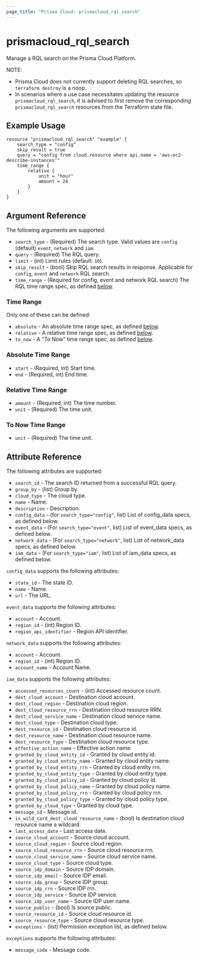 ```yaml
---
page_title: "Prisma Cloud: prismacloud_rql_search"
---
```


# prismacloud_rql_search

Manage a RQL search on the Prisma Cloud Platform.

NOTE:  
* Prisma Cloud does not currently support deleting RQL searches, so `terraform destroy` is a noop.
* In scenarios where a use case necessitates updating the resource `prismacloud_rql_search`, it is advised to first remove the corresponding `prismacloud_rql_search` resources from the Terraform state file.

## Example Usage

```hcl
resource "prismacloud_rql_search" "example" {
    search_type = "config"
    skip_result = true
    query = "config from cloud.resource where api.name = 'aws-ec2-describe-instances'"
    time_range {
        relative {
            unit = "hour"
            amount = 24
        }
    }
}
```

## Argument Reference

The following arguments are supported:

* `search_type` - (Required) The search type. Valid values are `config`
  (default) `event`, `network` and `iam`.
* `query` - (Required) The RQL query.
* `limit` - (int) Limit rules (default: `10`).
* `skip_result` - (bool) Skip RQL search results in response. Applicable for `config`, `event` and `network` RQL search.
* `time_range` - (Required for config, event and network RQL search) The RQL time range spec, as defined [below](#time-range).

### Time Range

Only one of these can be defined:

* `absolute` - An absolute time range spec, as defined [below](#absolute-time-range).
* `relative` - A relative time range spec, as defined [below](#relative-time-range).
* `to_now` - A "To Now" time range spec, as defined [below](#to-now-time-range).

### Absolute Time Range

* `start` - (Required, int) Start time.
* `end` - (Required, int) End time.

### Relative Time Range

* `amount` - (Required, int) The time number.
* `unit` - (Required) The time unit.

### To Now Time Range

* `unit` - (Required) The time unit.

## Attribute Reference

The following attributes are supported:

* `search_id` - The search ID returned from a successful RQL query.
* `group_by` - (list) Group by.
* `cloud_type` - The cloud type.
* `name` - Name.
* `description` - Description.
* `config_data` - (for `search_type="config"`, list) List of config_data specs, as defined below.
* `event_data` - (For `search_type="event"`, list) List of event_data specs, as defined below.
* `network_data` - (For `search_type="network"`, list) List of network_data specs, as defined below.
* `iam_data` - (For `search_type="iam"`, list) List of iam_data specs, as defined below.

`config_data` supports the following attributes:

* `state_id` - The state ID.
* `name` - Name.
* `url` - The URL.

`event_data` supports the following attributes:

* `account` - Account.
* `region_id` - (int) Region ID.
* `region_api_identifier` - Region API identifier.

`network_data` supports the following attributes:

* `account` - Account.
* `region_id` - (int) Region ID.
* `account_name` - Account Name.

`iam_data` supports the following attributes:

* `accessed_resources_count` - (int) Accessed resource count.
* `dest_cloud_account` - Destination cloud account.
* `dest_cloud_region` - Destination cloud region.
* `dest_cloud_resource_rrn` - Destination cloud resource RRN.
* `dest_cloud_service_name` - Destination cloud service name.
* `dest_cloud_type` - Destination cloud type.
* `dest_resource_id` - Destination cloud resource id.
* `dest_resource_name` - Destination cloud resource name.
* `dest_resource_type` - Destination cloud resource type.
* `effective_action_name` - Effective action name.
* `granted_by_cloud_entity_id` - Granted by cloud entity id.
* `granted_by_cloud_entity_name` - Granted by cloud entity name.
* `granted_by_cloud_entity_rrn` - Granted by cloud entity rrn.
* `granted_by_cloud_entity_type` - Granted by cloud entity type.
* `granted_by_cloud_policy_id` - Granted by cloud policy id.
* `granted_by_cloud_policy_name` - Granted by cloud policy name.
* `granted_by_cloud_policy_rrn` - Granted by cloud policy rrn.
* `granted_by_cloud_policy_type` - Granted by cloud policy type.
* `granted_by_cloud_type` - Granted by cloud type.
* `message_id` - Message id.
* `is_wild_card_dest_cloud_resource_name` - (bool) Is destination cloud resource name a wildcard.
* `last_access_date` - Last access date.
* `source_cloud_account` - Source cloud account.
* `source_cloud_region` - Source cloud region.
* `source_cloud_resource_rrn` - Source cloud resource rrn.
* `source_cloud_service_name` - Source cloud service name.
* `source_cloud_type` - Source cloud type.
* `source_idp_domain` - Source IDP domain.
* `source_idp_email` - Source IDP email.
* `source_idp_group` - Source IDP group.
* `source_idp_rrn` - Source IDP rrn.
* `source_idp_service` - Source IDP service.
* `source_idp_user_name` - Source IDP user name.
* `source_public` - (bool) Is source public.
* `source_resource_id` - Source cloud resource id.
* `source_resource_type` - Source cloud resource type.
* `exceptions` - (list) Permission exception list, as defined below.

`exceptions` supports the following attributes:

* `message_code` - Message code.